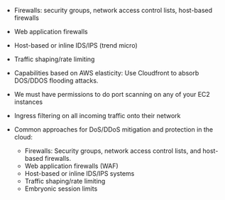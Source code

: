 - Firewalls: security groups, network access control lists, host-based firewalls
- Web application firewalls
- Host-based or inline IDS/IPS (trend micro)
- Traffic shaping/rate limiting
- Capabilities based on AWS elasticity: Use Cloudfront to absorb DOS/DDOS flooding attacks.
- We must have permissions to do port scanning on any of your EC2 instances
- Ingress filtering on all incoming traffic onto their network

- Common approaches for DoS/DDoS mitigation and protection in the cloud:
  - Firewalls: Security groups, network access control lists, and host-based firewalls.
  - Web application firewalls (WAF)
  - Host-based or inline IDS/IPS systems
  - Traffic shaping/rate limiting
  - Embryonic session limits